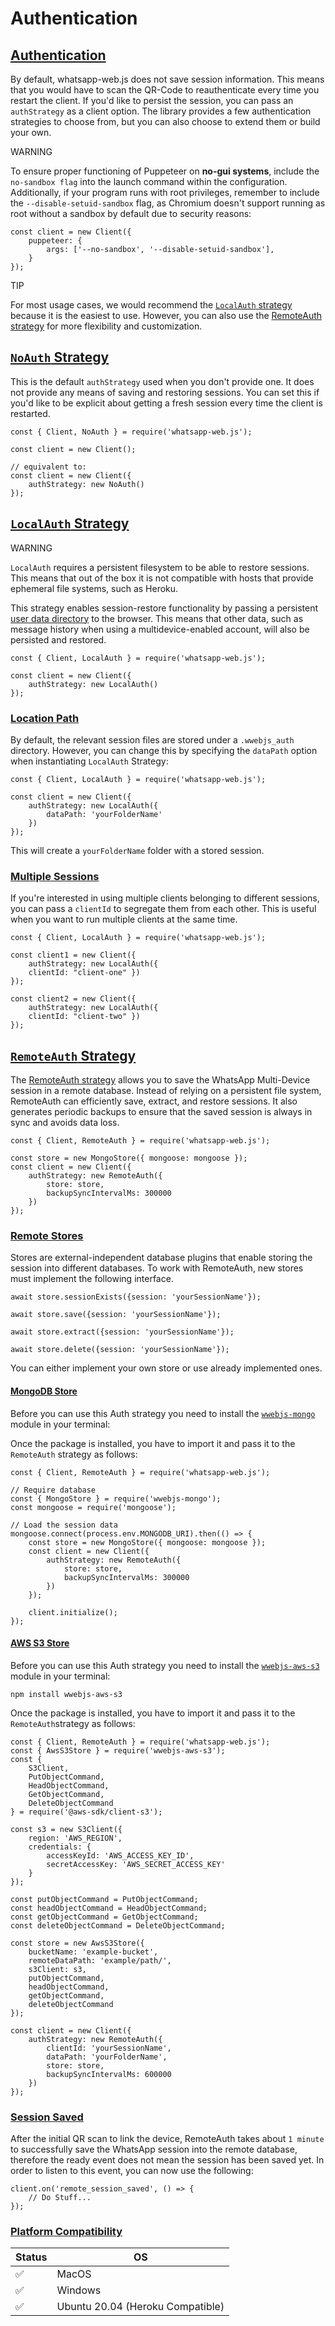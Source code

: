 # Authentication
[Authentication](#frontmatter-title)
------------------------------------

By default, whatsapp-web.js does not save session information. This means that you would have to scan the QR-Code to reauthenticate every time you restart the client. If you'd like to persist the session, you can pass an `authStrategy` as a client option. The library provides a few authentication strategies to choose from, but you can also choose to extend them or build your own.

WARNING

To ensure proper functioning of Puppeteer on **no-gui systems**, include the `no-sandbox flag` into the launch command within the configuration. Additionally, if your program runs with root privileges, remember to include the `--disable-setuid-sandbox` flag, as Chromium doesn't support running as root without a sandbox by default due to security reasons:

```
const client = new Client({
    puppeteer: {
        args: ['--no-sandbox', '--disable-setuid-sandbox'],
    }
});

```


TIP

For most usage cases, we would recommend the [`LocalAuth` strategy](#localauth-strategy) because it is the easiest to use. However, you can also use the [RemoteAuth strategy](#remoteauth-strategy) for more flexibility and customization.

[`NoAuth` Strategy](#noauth-strategy)
-------------------------------------

This is the default `authStrategy` used when you don't provide one. It does not provide any means of saving and restoring sessions. You can set this if you'd like to be explicit about getting a fresh session every time the client is restarted.

```
const { Client, NoAuth } = require('whatsapp-web.js');

const client = new Client();

// equivalent to:
const client = new Client({
    authStrategy: new NoAuth()
});

```


[`LocalAuth` Strategy](#localauth-strategy)
-------------------------------------------

WARNING

`LocalAuth` requires a persistent filesystem to be able to restore sessions. This means that out of the box it is not compatible with hosts that provide ephemeral file systems, such as Heroku.

This strategy enables session-restore functionality by passing a persistent [user data directory](https://chromium.googlesource.com/chromium/src/+/master/docs/user_data_dir.md) to the browser. This means that other data, such as message history when using a multidevice-enabled account, will also be persisted and restored.

```
const { Client, LocalAuth } = require('whatsapp-web.js');

const client = new Client({
    authStrategy: new LocalAuth()
});

```


### [Location Path](#location-path)

By default, the relevant session files are stored under a `.wwebjs_auth` directory. However, you can change this by specifying the `dataPath` option when instantiating `LocalAuth` Strategy:

```
const { Client, LocalAuth } = require('whatsapp-web.js');

const client = new Client({
    authStrategy: new LocalAuth({
        dataPath: 'yourFolderName'
    })
});

```


This will create a `yourFolderName` folder with a stored session.

### [Multiple Sessions](#multiple-sessions)

If you're interested in using multiple clients belonging to different sessions, you can pass a `clientId` to segregate them from each other. This is useful when you want to run multiple clients at the same time.

```
const { Client, LocalAuth } = require('whatsapp-web.js');

const client1 = new Client({
    authStrategy: new LocalAuth({
    clientId: "client-one" })
});

const client2 = new Client({
    authStrategy: new LocalAuth({
    clientId: "client-two" })
});

```


[`RemoteAuth` Strategy](#remoteauth-strategy)
---------------------------------------------

The [RemoteAuth strategy](#remoteauth-strategy) allows you to save the WhatsApp Multi-Device session in a remote database. Instead of relying on a persistent file system, RemoteAuth can efficiently save, extract, and restore sessions. It also generates periodic backups to ensure that the saved session is always in sync and avoids data loss.

```
const { Client, RemoteAuth } = require('whatsapp-web.js');

const store = new MongoStore({ mongoose: mongoose });
const client = new Client({
    authStrategy: new RemoteAuth({
        store: store,
        backupSyncIntervalMs: 300000
    })
});

```


### [Remote Stores](#remote-stores)

Stores are external-independent database plugins that enable storing the session into different databases. To work with RemoteAuth, new stores must implement the following interface.

```
await store.sessionExists({session: 'yourSessionName'});

```


```
await store.save({session: 'yourSessionName'});

```


```
await store.extract({session: 'yourSessionName'});

```


```
await store.delete({session: 'yourSessionName'});

```


You can either implement your own store or use already implemented ones.

#### [MongoDB Store](#mongodb-store)

Before you can use this Auth strategy you need to install the [`wwebjs-mongo`](https://github.com/jtouris/wwebjs-mongo) module in your terminal:

Once the package is installed, you have to import it and pass it to the `RemoteAuth` strategy as follows:

```
const { Client, RemoteAuth } = require('whatsapp-web.js');

// Require database
const { MongoStore } = require('wwebjs-mongo');
const mongoose = require('mongoose');

// Load the session data
mongoose.connect(process.env.MONGODB_URI).then(() => {
    const store = new MongoStore({ mongoose: mongoose });
    const client = new Client({
        authStrategy: new RemoteAuth({
            store: store,
            backupSyncIntervalMs: 300000
        })
    });

    client.initialize();
});

```


#### [AWS S3 Store](#aws-s3-store)

Before you can use this Auth strategy you need to install the [`wwebjs-aws-s3`](https://github.com/arbisyarifudin/wwebjs-aws-s3) module in your terminal:

```
npm install wwebjs-aws-s3

```


Once the package is installed, you have to import it and pass it to the `RemoteAuth`strategy as follows:

```
const { Client, RemoteAuth } = require('whatsapp-web.js');
const { AwsS3Store } = require('wwebjs-aws-s3');
const {
    S3Client,
    PutObjectCommand,
    HeadObjectCommand,
    GetObjectCommand,
    DeleteObjectCommand
} = require('@aws-sdk/client-s3');

const s3 = new S3Client({
    region: 'AWS_REGION',
    credentials: {
        accessKeyId: 'AWS_ACCESS_KEY_ID',
        secretAccessKey: 'AWS_SECRET_ACCESS_KEY'
    }
});

const putObjectCommand = PutObjectCommand;
const headObjectCommand = HeadObjectCommand;
const getObjectCommand = GetObjectCommand;
const deleteObjectCommand = DeleteObjectCommand;

const store = new AwsS3Store({
    bucketName: 'example-bucket',
    remoteDataPath: 'example/path/',
    s3Client: s3,
    putObjectCommand,
    headObjectCommand,
    getObjectCommand,
    deleteObjectCommand
});

const client = new Client({
    authStrategy: new RemoteAuth({
        clientId: 'yourSessionName',
        dataPath: 'yourFolderName',
        store: store,
        backupSyncIntervalMs: 600000
    })
});

```


### [Session Saved](#session-saved)

After the initial QR scan to link the device, RemoteAuth takes about `1 minute` to successfully save the WhatsApp session into the remote database, therefore the ready event does not mean the session has been saved yet. In order to listen to this event, you can now use the following:

```
client.on('remote_session_saved', () => {
    // Do Stuff...
});

```


### [Platform Compatibility](#platform-compatibility)


|Status|OS                              |
|------|--------------------------------|
|✅     |MacOS                           |
|✅     |Windows                         |
|✅     |Ubuntu 20.04 (Heroku Compatible)|

